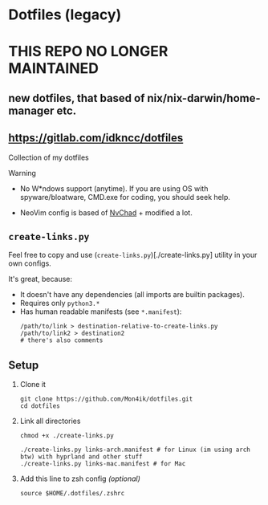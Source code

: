 # Dotfiles (legacy)

# THIS REPO NO LONGER MAINTAINED

## new dotfiles, that based of nix/nix-darwin/home-manager etc.
## https://gitlab.com/idkncc/dotfiles

Collection of my dotfiles

> [!WARNING]
>
> - No W*ndows support (anytime).
>   If you are using OS with spyware/bloatware, CMD.exe for coding, you should seek help.
>
> - NeoVim config is based of [NvChad]() + modified a lot.

## `create-links.py`

Feel free to copy and use (`create-links.py`)[./create-links.py] utility in your own configs.

It's great, because:

 - It doesn't have any dependencies (all imports are builtin packages).
 - Requires only `python3.*`
 - Has human readable manifests (see `*.manifest`):
   ```
   /path/to/link > destination-relative-to-create-links.py
   /path/to/link2 > destination2
   # there's also comments
   ```

## Setup

1. Clone it
   ```shell
   git clone https://github.com/Mon4ik/dotfiles.git
   cd dotfiles
   ```
2. Link all directories
   ```shell
   chmod +x ./create-links.py
   
   ./create-links.py links-arch.manifest # for Linux (im using arch btw) with hyprland and other stuff 
   ./create-links.py links-mac.manifest # for Mac
   ```
3. Add this line to zsh config *(optional)*
   ```shell
   source $HOME/.dotfiles/.zshrc
   ```
